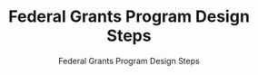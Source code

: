 ---
layout: resources-landing
title: "Federal Grants Program Design Steps"
subtitle: "Federal Grants Program Design Steps"
filters: federal-financial-assistance uniform-guidance training omb 2021
external_link: https://vimeo.com/490850178/a22ba21688
---